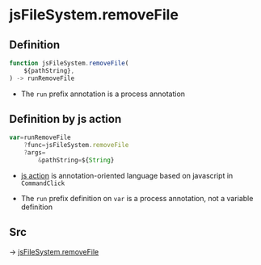 # jsFileSystem.removeFile

## Definition

```js.js
function jsFileSystem.removeFile(
	${pathString},
) -> runRemoveFile
```

- The `run` prefix annotation is a process annotation
## Definition by js action

```js.js
var=runRemoveFile
	?func=jsFileSystem.removeFile
	?args=
		&pathString=${String}
```

- [js action](#) is annotation-oriented language based on javascript in `CommandClick`

- The `run` prefix definition on `var` is a process annotation, not a variable definition

## Src

-> [jsFileSystem.removeFile](https://github.com/puutaro/CommandClick/blob/master/app/src/main/java/com/puutaro/commandclick/fragment_lib/terminal_fragment/js_interface/file/JsFileSystem.kt#L225)


